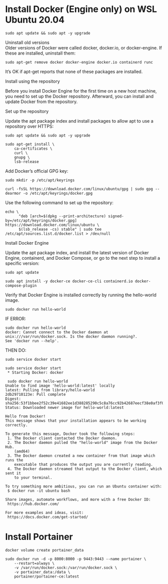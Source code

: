 # Install Docker (Engine only) on WSL Ubuntu 20.04  

```
sudo apt update && sudo apt -y upgrade
```


Uninstall old versions  
Older versions of Docker were called docker, docker.io, or docker-engine. If these are installed, uninstall them:  
```
sudo apt-get remove docker docker-engine docker.io containerd runc
```
  
It’s OK if apt-get reports that none of these packages are installed.  
  
Install using the repository  
  
Before you install Docker Engine for the first time on a new host machine, you need to set up the Docker repository. Afterward, you can install and update Docker from the repository.  
  
Set up the repository
  
Update the apt package index and install packages to allow apt to use a repository over HTTPS:  

```
sudo apt update && sudo apt -y upgrade
```
```
sudo apt-get install \
    ca-certificates \
    curl \
    gnupg \
    lsb-release
```
  
Add Docker’s official GPG key:  
```
sudo mkdir -p /etc/apt/keyrings
```
```
curl -fsSL https://download.docker.com/linux/ubuntu/gpg | sudo gpg --dearmor -o /etc/apt/keyrings/docker.gpg
```
  
Use the following command to set up the repository:  
```
echo \
      "deb [arch=$(dpkg --print-architecture) signed-by=/etc/apt/keyrings/docker.gpg] https://download.docker.com/linux/ubuntu \
      $(lsb_release -cs) stable" | sudo tee /etc/apt/sources.list.d/docker.list > /dev/null
```
  
Install Docker Engine  

Update the apt package index, and install the latest version of Docker Engine, containerd, and Docker Compose, or go to the next step to install a specific version:  
```
sudo apt update
```
```
sudo apt install -y docker-ce docker-ce-cli containerd.io docker-compose-plugin
```
  
Verify that Docker Engine is installed correctly by running the hello-world image.
```
sudo docker run hello-world
```
  
IF ERROR:
```
sudo docker run hello-world
docker: Cannot connect to the Docker daemon at unix:///var/run/docker.sock. Is the docker daemon running?.
See 'docker run --help'.
```
THEN DO:  
```
sudo service docker start
```
```
sudo service docker start
 * Starting Docker: docker

```
```
 sudo docker run hello-world
Unable to find image 'hello-world:latest' locally
latest: Pulling from library/hello-world
2db29710123e: Pull complete
Digest: sha256:53f1bbee2f52c39e41682ee1d388285290c5c8a76cc92b42687eecf38e0af3f0
Status: Downloaded newer image for hello-world:latest

Hello from Docker!
This message shows that your installation appears to be working correctly.

To generate this message, Docker took the following steps:
 1. The Docker client contacted the Docker daemon.
 2. The Docker daemon pulled the "hello-world" image from the Docker Hub.
    (amd64)
 3. The Docker daemon created a new container from that image which runs the
    executable that produces the output you are currently reading.
 4. The Docker daemon streamed that output to the Docker client, which sent it
    to your terminal.

To try something more ambitious, you can run an Ubuntu container with:
 $ docker run -it ubuntu bash

Share images, automate workflows, and more with a free Docker ID:
 https://hub.docker.com/

For more examples and ideas, visit:
 https://docs.docker.com/get-started/
```


# Install Portainer

```
docker volume create portainer_data
```

```
sudo docker run -d -p 8000:8000 -p 9443:9443 --name portainer \
    --restart=always \
    -v /var/run/docker.sock:/var/run/docker.sock \
    -v portainer_data:/data \
    portainer/portainer-ce:latest
```
